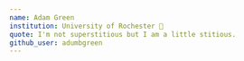 ```yaml
---
name: Adam Green
institution: University of Rochester 🚩
quote: I'm not superstitious but I am a little stitious.
github_user: adumbgreen
---
```

